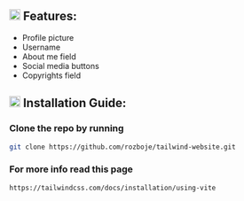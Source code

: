 ## <img src="https://cdn.discordapp.com/emojis/852881450667081728.gif" width="20px" height="20px"> Features:
- Profile picture
- Username
- About me field
- Social media buttons
- Copyrights field

## <img src="https://cdn.discordapp.com/emojis/852881450667081728.gif" width="20px" height="20px"> Installation Guide:

### Clone the repo by running
```bash
git clone https://github.com/rozboje/tailwind-website.git
```

### For more info read this page
```bash
https://tailwindcss.com/docs/installation/using-vite
```
